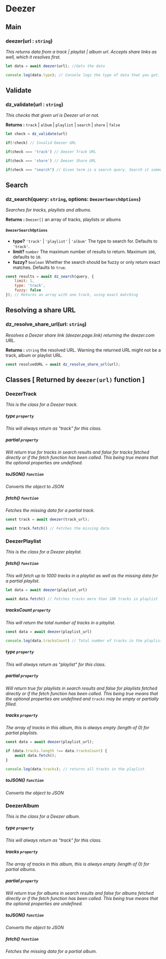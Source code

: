 # Deezer

## Main

### deezer(url : `string`)

_This returns data from a track | playlist | album url. Accepts share links as well, which it resolves first._

```js
let data = await deezer(url); //Gets the data

console.log(data.type); // Console logs the type of data that you got.
```

## Validate

### dz_validate(url : `string`)

_This checks that given url is Deezer url or not._

**Returns :** `track` | `album` | `playlist` | `search` | `share` | `false`

```js
let check = dz_validate(url)

if(!check) // Invalid Deezer URL

if(check === 'track') // Deezer Track URL

if(check === 'share') // Deezer Share URL

if(check === "search") // Given term is a search query. Search it somewhere.
```

## Search

### dz_search(query: `string`, options: `DeezerSearchOptions`)

_Searches for tracks, playlists and albums._

**Returns :** `Deezer[]` an array of tracks, playlists or albums

#### `DeezerSearchOptions`

-   **type?** `'track'` | `'playlist'` | `'album'` The type to search for. Defaults to `'track'`.
-   **limit?** `number` The maximum number of results to return. Maximum `100`, defaults to `10`.
-   **fuzzy?** `boolean` Whether the search should be fuzzy or only return exact matches. Defaults to `true`.

```js
const results = await dz_search(query, {
    limit: 1,
    type: 'track',
    fuzzy: false
}); // Returns an array with one track, using exact matching
```

## Resolving a share URL

### dz_resolve_share_url(url: `string`)

_Resolves a Deezer share link (deezer.page.link) returning the deezer.com URL._

**Returns :** `string` the resolved URL. Warning the returned URL might not be a track, album or playlist URL.

```js
const resolvedURL = await dz_resolve_share_url(url);
```

## Classes [ Returned by `deezer(url)` function ]

### DeezerTrack

_This is the class for a Deezer track._

##### type `property`

_This will always return as "track" for this class._

##### partial `property`

_Will return true for tracks in search results and false for tracks fetched directly or if the fetch function has been called. This being true means that the optional properties are undefined._

##### toJSON() `function`

_Converts the object to JSON_

##### fetch() `function`

_Fetches the missing data for a partial track._

```js
const track = await deezer(track_url);

await track.fetch() // Fetches the missing data
```

### DeezerPlaylist

_This is the class for a Deezer playlist._

##### fetch() `function`

_This will fetch up to 1000 tracks in a playlist as well as the missing data for a partial playlist._

```js
let data = await deezer(playlist_url)

await data.fetch() // Fetches tracks more than 100 tracks in playlist
```

##### tracksCount `property`

_This will return the total number of tracks in a playlist._

```js
const data = await deezer(playlist_url)

console.log(data.tracksCount) // Total number of tracks in the playlist.
```

##### type `property`

_This will always return as "playlist" for this class._

##### partial `property`

_Will return true for playlists in search results and false for playlists fetched directly or if the fetch function has been called. This being true means that the optional properties are undefined and `tracks` may be empty or partially filled._

##### tracks `property`

_The array of tracks in this album, this is always empty (length of 0) for partial playlists._

```js
const data = await deezer(playlist_url);

if (data.tracks.length !== data.tracksCount) {
    await data.fetch();
}

console.log(data.tracks); // returns all tracks in the playlist
```

##### toJSON() `function`

_Converts the object to JSON_

### DeezerAlbum

_This is the class for a Deezer album._

##### type `property`

_This will always return as "track" for this class._

##### tracks `property`

_The array of tracks in this album, this is always empty (length of 0) for partial albums._

##### partial `property`

_Will return true for albums in search results and false for albums fetched directly or if the fetch function has been called. This being true means that the optional properties are undefined._

##### toJSON() `function`

_Converts the object to JSON_

##### fetch() `function`

_Fetches the missing data for a partial album._

